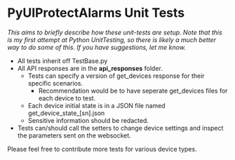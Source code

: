 # PyUIProtectAlarms Unit Tests

*This aims to briefly describe how these unit-tests are setup. Note that this is my first attempt at Python UnitTesting, so there is likely a much better way to do some of this. If you have suggestions, let me know.*

- All tests inherit off TestBase.py
- All API responses are in the **api_responses** folder.
    - Tests can specify a version of get_devices response for their specific scenarios. 
        - Recommendation would be to have seperate get_devices files for each device to test.
    - Each device initial state is in a JSON file named get_device_state_[sn].json
    - Sensitive information should be redacted.
- Tests can/should call the setters to change device settings and inspect the parameters sent on the websocket.

Please feel free to contribute more tests for various device types.